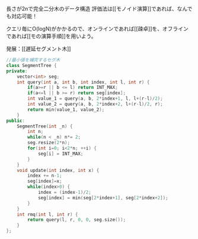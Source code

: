 長さが2nで完全二分木のデータ構造
評価法は[[モノイド演算]]であれば、なんでも対応可能！

クエリ毎にO(logN)がかかるので、オンラインであれば[[疎卓]]を、オフラインであれば[[モの演算手順]]を用いよう。

発展：[[遅延セグメント木]]

~~~cpp
//最小値を補完するセグ木
class SegmentTree {
private:
	vector<int> seg;
	int query(int a, int b, int index, int l, int r) {
		if(a>=r || b <= l) return INT_MAX;
		if(a<=l || b >= r) return seg[index];
		int value_1 = query(a, b, 2*index+1, l, l+(r-l)/2);
		int value_2 = query(a, b, 2*index+2, l+(r-l)/2, r);
		return min(value_1, value_2);
	}
public:
	SegmentTree(int _n) {
		int n;
		while(n < _n) n*= 2;
		seg.resize(2*n);
		for(int i=0; i<2*n; ++i) {
			seg[i] = INT_MAX;
		}
	}
	void update(int index, int x) {
		index += n-1;
		seg[index]=x;
		while(index>0) {
			index = (index-1)/2;
			seg[index] = min(seg[2*index+1], seg[2*index+2]);
		}
	}
	int rmq(int l, int r) {
		return query(l, r, 0, 0, seg.size());
	}
};
~~~